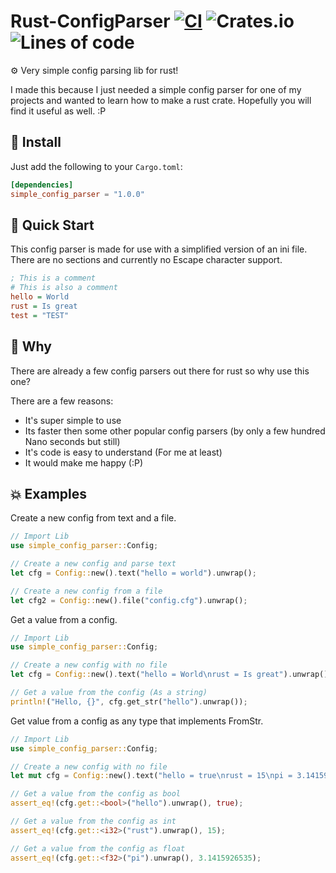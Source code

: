 # Rust-ConfigParser [![CI](https://github.com/Basicprogrammer10/Rust-ConfigParser/actions/workflows/main.yml/badge.svg)](https://github.com/Basicprogrammer10/Rust-ConfigParser/actions/workflows/main.yml) ![Crates.io](https://img.shields.io/crates/d/simple_config_parser) ![Lines of code](https://img.shields.io/tokei/lines/github/Basicprogrammer10/Rust-ConfigParser)
⚙ Very simple config parsing lib for rust!

I made this because I just needed a simple config parser for one of my projects and wanted to learn how to make a rust crate. Hopefully you will find it useful as well. :P

## 💠 Install

Just add the following to your `Cargo.toml`:
```toml
[dependencies]
simple_config_parser = "1.0.0"
```

## 📀 Quick Start

This config parser is made for use with a simplified version of an ini file. There are no sections and currently no Escape character support.
```ini
; This is a comment
# This is also a comment
hello = World
rust = Is great
test = "TEST"
```

## 🐳 Why

There are already a few config parsers out there for rust so why use this one?

There are a few reasons:
- It's super simple to use
- Its faster then some other popular config parsers (by only a few hundred Nano seconds but still)
- It's code is easy to understand (For me at least)
- It would make me happy (:P)

## 💥 Examples

Create a new config from text and a file.
```rust
// Import Lib
use simple_config_parser::Config;

// Create a new config and parse text
let cfg = Config::new().text("hello = world").unwrap();

// Create a new config from a file
let cfg2 = Config::new().file("config.cfg").unwrap();
```

Get a value from a config.
```rust
// Import Lib
use simple_config_parser::Config;

// Create a new config with no file
let cfg = Config::new().text("hello = World\nrust = Is great").unwrap();

// Get a value from the config (As a string)
println!("Hello, {}", cfg.get_str("hello").unwrap());
```

Get value from a config as any type that implements FromStr.
```rust
// Import Lib
use simple_config_parser::Config;

// Create a new config with no file
let mut cfg = Config::new().text("hello = true\nrust = 15\npi = 3.1415926535").unwrap();

// Get a value from the config as bool
assert_eq!(cfg.get::<bool>("hello").unwrap(), true);

// Get a value from the config as int
assert_eq!(cfg.get::<i32>("rust").unwrap(), 15);

// Get a value from the config as float
assert_eq!(cfg.get::<f32>("pi").unwrap(), 3.1415926535);
```
